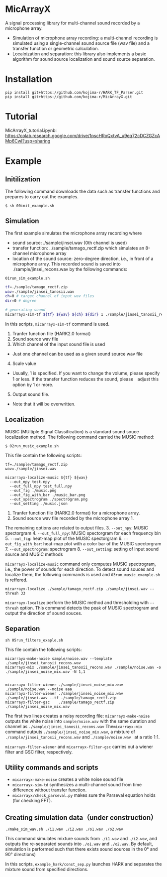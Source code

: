 # MicArrayX

A signal processing library for multi-channel sound recorded by a microphone array.
- Simulation of microphone array recording: 
a multi-channel recording is simulated using a single-channel sound source file (wav file) and a transfer function or geometric calculation.
- Localoization and separation: this library also implements a basic algorithm for sound source localization and sound source separation.

# Installation
```
pip install git+https://github.com/kojima-r/HARK_TF_Parser.git
pip install git+https://github.com/kojima-r/MicArrayX.git
```
# Tutorial

MicArrayX_tutorial.ipynb: https://colab.research.google.com/drive/1pscHRoQxtvA_u9eq72cDCZGZcAMp6CwI?usp=sharing

# Example

## Initilization

The following command downloads the data such as transfer functions and prepares to carry out the examples.
```
$ sh 00init_example.sh
```

## Simulation

The first example simulates the microphone array recording
where
- sound source: ./sample/jinsei.wav (0th channel is used)
- transfer function: ../sample/tamago_rectf.zip which simulates an 8-channel microphone array
- location of the sound source: zero-degree direction, i.e., in front of a microphone array.
This recorded sound is saved into ./sample/jinsei_recons.wav by the following commands:
```
01run_sim_example.sh
```

``` 01run_sim_example.sh
tf=./sample/tamago_rectf.zip
wav=./sample/jinsei_tanosii.wav
ch=0 # target channel of input wav files
dir=0 # degree

# generating sound
micarrayx-sim-tf ${tf} ${wav} ${ch} ${dir} 1 ./sample/jinsei_tanosii_recons.wav
```

In this scripts, `micarrayx-sim-tf` command is used.

1. Tranfer function file (HARK2.0 format)
2. Sound source wav file
3. Which channel of the input sound file is used
 - Just one channel can be used as a given sound source wav file
4. Scale value
 - Usually, 1 is specified. If you want to change the volume, please specify 1 or less. If the transfer function reduces the sound, please　adjust this option by 1 or more.
5. Output sound file.
 - Note that it will be overwritten.

## Localization

MUSIC (MUltiple SIgnal Classification) is a standard sound souce localization method.
The following command carried the MUSIC method:
```
$ 02run_music_example.sh
```
This file contain the following scripts:
```
tf=./sample/tamago_rectf.zip
wav=./sample/jinsei.wav

micarrayx-localize-music ${tf} ${wav} 
  --out_npy test.npy
  --out_full_npy test_full.npy
  --out_fig ./music.png
  --out_fig_with_bar ./music_bar.png
  --out_spectrogram ./spectrogram.png
  --out_setting ./music.json
```

1. Tranfer function file (HARK2.0 format) for a microphone array.
2. Sound source wav file recorded by the microphone array 1.

The remaining options are related to output files.
3. `--out_npy`: MUSIC spectorgram
4. `--out_full_npy`: MUSIC spectorgram for each frequency bin
5. `--out_fig`: heat-map plot of the MUSIC spectorgram
6. `--out_fig_with_bar`: heat-map plot with a color bar of the MUSIC spectorgram
7. `--out_spectrogram`: spectrogram
8. `--out_setting`: setting of input sound source and MUSIC methods

`micarrayx-localize-music` command only computes MUSIC spectrogram, i.e., the power of sounds for each direction.
To detect sound souces and localize them, the following commands is used and `03run_music_example.sh`  is reffered.

```
micarrayx-localize ./sample/tamago_rectf.zip ./sample/jinsei.wav --thresh 33
```

`micarrayx-localize` perform the MUSIC method and thresholding with `--thresh` option.
This command detects the peak of MUSIC spectrogram and output the direction of sound souces.

## Separation

```
sh 05run_filters_exaple.sh
```
This file contain the following scripts:

```
micarrayx-make-noise sample/noise.wav --template ./sample/jinsei_tanosii_recons.wav
micarrayx-mix ./sample/jinsei_tanosii_recons.wav ./sample/noise.wav -o ./sample/jinsei_noise_mix.wav -N 1,1


micarrayx-filter-wiener ./sample/jinsei_noise_mix.wav ./sample/noise.wav --noise aaa
micarrayx-filter-wiener ./sample/jinsei_noise_mix.wav ./sample/jinsei.wav --tf ./sample/tamago_rectf.zip
micarrayx-filter-gsc    ./sample/tamago_rectf.zip    ./sample/jinsei_noise_mix.wav
```

The first two lines creates a noisy recording file:
`micarrayx-make-noise` outputs the white noise into `sample/noise.wav` with the same duration and channel as `./sample/jinsei_tanosii_recons.wav`
The`micarrayx-mix`
command outputs  `./sample/jinsei_noise_mix.wav`, a mixture of `./sample/jinsei_tanosii_recons.wav` and  `./sample/noise.wav ` at a ratio 1:1.

`micarrayx-filter-wiener` and  `micarrayx-filter-gsc` carries out a wiener filter and GSC filter, respectively.

## Utility commands and scripts

- `micarrayx-make-noise` creates a white noise sound file
- `micarrayx-sim-td` synthesizes a multi-channel sound from time difference without transfer function.
- `micarrayx/check_parseval.py` makes sure the Parseval equation holds (for checking FFT).

## Creating simulation data（under construction） 
```
./make_sim_wav.sh ./i1.wav ./i2.wav ./o1.wav ./o2.wav
```
This command simulates mixture sounds from 
`./i1.wav` and  `./i2.wav`, and 
outputs the re-separated sounds into 
`./o1.wav` and `./o2.wav`.
By default, simulation is performed such that there exists sound sources in the 0° and 90° directions)

In this scripts,
`example_hark/const_sep.py` launches HARK and separates the mixture sound from specified directions.


